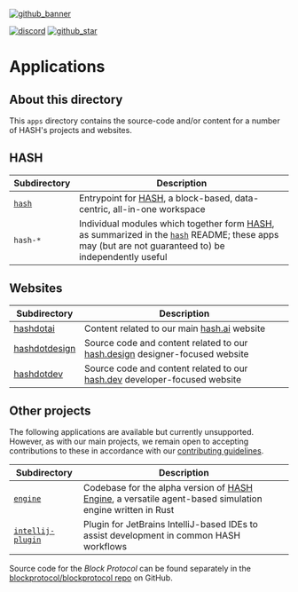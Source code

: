 [blockprotocol/blockprotocol repo]: https://github.com/blockprotocol/blockprotocol
[contributing guidelines]: https://github.com/hashintel/hash/blob/main/.github/CONTRIBUTING.md
[discord]: https://hash.ai/discord?utm_medium=organic&utm_source=github_readme_hash-repo_apps
[github_banner]: https://hash.dev/?utm_medium=organic&utm_source=github_readme_hash-repo_apps
[github_star]: https://github.com/hashintel/hash/tree/main/apps#
[hash]: https://hash.ai/platform/hash?utm_medium=organic&utm_source=github_readme_hash-repo_apps
[hash engine]: https://hash.ai/platform/engine?utm_medium=organic&utm_source=github_readme_hash-repo_apps
[hash.ai]: https://hash.ai/?utm_medium=organic&utm_source=github_readme_hash-repo_apps
[hash.design]: https://hash.design/?utm_medium=organic&utm_source=github_readme_hash-repo_apps
[hash.dev]: https://hash.dev/?utm_medium=organic&utm_source=github_readme_hash-repo_apps

[![github_banner](https://hash.ai/cdn-cgi/imagedelivery/EipKtqu98OotgfhvKf6Eew/01e2b813-d046-4b70-cc4e-eb2f1ead6900/github)][github_banner]

[![discord](https://img.shields.io/discord/840573247803097118)][discord] [![github_star](https://img.shields.io/github/stars/hashintel/hash?label=Star%20on%20GitHub&style=social)][github_star]

# Applications

## About this directory

This `apps` directory contains the source-code and/or content for a number of HASH's projects and websites.

## HASH

| Subdirectory   | Description                                                                                                                                                          |
| -------------- | -------------------------------------------------------------------------------------------------------------------------------------------------------------------- |
| [`hash`](hash) | Entrypoint for [HASH], a block-based, data-centric, all-in-one workspace                                                                                              |
| `hash-*`       | Individual modules which together form [HASH], as summarized in the [`hash`](hash) README; these apps may (but are not guaranteed to) be independently useful |

## Websites

| Subdirectory                   | Description                                                                                                                                                   |
| ------------------------------ | ------------------------------------------------------------------------------------------------------------------------------------------------------------- |
| [hashdotai](hashdotai)         | Content related to our main [hash.ai] website                                                                                                                 |
| [hashdotdesign](hashdotdesign) | Source code and content related to our [hash.design] designer-focused website                                                                                 |
| [hashdotdev](hashdotdev)       | Source code and content related to our [hash.dev] developer-focused website                                                                                   |

## Other projects

The following applications are available but currently unsupported. However, as with our main projects, we remain open to accepting contributions to these in accordance with our [contributing guidelines].

| Subdirectory                         | Description                                                                                                |
| ------------------------------------ | ---------------------------------------------------------------------------------------------------------- |
| [`engine`](engine)                   | Codebase for the alpha version of [HASH Engine], a versatile agent-based simulation engine written in Rust |
| [`intellij-plugin`](intellij-plugin) | Plugin for JetBrains IntelliJ-based IDEs to assist development in common HASH workflows                    |

Source code for the _Block Protocol_ can be found separately in the [blockprotocol/blockprotocol repo] on GitHub.
